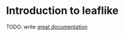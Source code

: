 # Introduction to leaflike

TODO: write [great documentation](http://jacobian.org/writing/what-to-write/)
